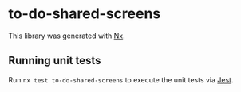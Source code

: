 # to-do-shared-screens

This library was generated with [Nx](https://nx.dev).

## Running unit tests

Run `nx test to-do-shared-screens` to execute the unit tests via [Jest](https://jestjs.io).
